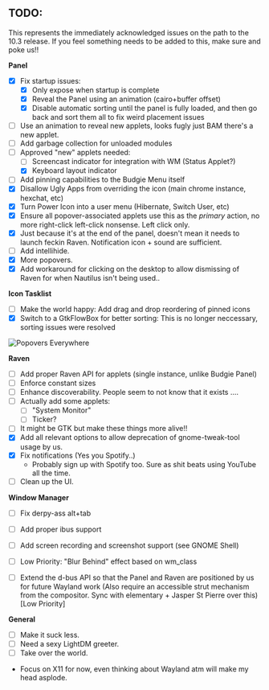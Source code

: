 TODO:
-----

This represents the immediately acknowledged issues on the path to the 10.3
release. If you feel something needs to be added to this, make sure and poke
us!!

**Panel**

 * [x] Fix startup issues:
    * [x] Only expose when startup is complete
    * [x] Reveal the Panel using an animation (cairo+buffer offset)
    * [x] Disable automatic sorting until the panel is fully loaded, and then go
      back and sort them all to fix weird placement issues
 * [ ] Use an animation to reveal new applets, looks fugly just BAM there's a new applet.
 * [ ] Add garbage collection for unloaded modules
 * [ ] Approved "new" applets needed:
   * [ ] Screencast indicator for integration with WM (Status Applet?)
   * [x] Keyboard layout indicator
 * [ ] Add pinning capabilities to the Budgie Menu itself
 * [x] Disallow Ugly Apps from overriding the icon (main chrome instance, hexchat, etc)
 * [x] Turn Power Icon into a user menu (Hibernate, Switch User, etc)
 * [x] Ensure all popover-associated applets use this as  the *primary* action, no
       more right-click left-click nonsense. Left click only.
 * [x] Just because it's at the end of the panel, doesn't mean it needs to launch
       feckin Raven. Notification icon + sound are sufficient.
 * [ ] Add intellihide.
 * [x] More popovers.
 * [x] Add workaround for clicking on the desktop to allow dismissing of Raven
       for when Nautilus isn't being used..

**Icon Tasklist**

 * [ ] Make the world happy: Add drag and drop reordering of pinned icons
 * [x] Switch to a GtkFlowBox for better sorting:
       This is no longer neccessary, sorting issues were resolved

 ![Popovers Everywhere](http://cdn.meme.am/instances/500x/63501402.jpg)

**Raven**

 * [ ] Add proper Raven API for applets (single instance, unlike Budgie Panel)
 * [ ] Enforce constant sizes
 * [ ] Enhance discoverability. People seem to not know that it exists ....
 * [ ] Actually add some applets:
   * [ ] "System Monitor"
   * [ ] Ticker?
 * [ ] It might be GTK but make these things more alive!!
 * [x] Add all relevant options to allow deprecation of gnome-tweak-tool usage by us.
 * [x] Fix notifications (Yes you Spotify..)
   - Probably sign up with Spotify too. Sure as shit beats using YouTube all the time.
 * [ ] Clean up the UI.

**Window Manager**


 * [ ] Fix derpy-ass alt+tab
 * [ ] Add proper ibus support
 * [ ] Add screen recording and screenshot support (see GNOME Shell)
 * [ ] Low Priority: "Blur Behind" effect based on wm_class
 * [ ] Extend the d-bus API so that the Panel and Raven are positioned by us for future
   Wayland work (Also require an accessible strut mechanism from the compositor.
   Sync with elementary + Jasper St Pierre over this) [Low Priority]


**General**


 * [ ] Make it suck less.
 * [ ] Need a sexy LightDM greeter.
 * [ ] Take over the world.
 * Focus on X11 for now, even thinking about Wayland atm will make my head asplode.
